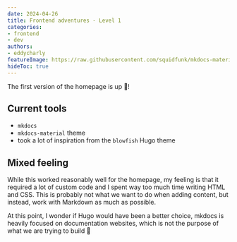 ```yaml
---
date: 2024-04-26
title: Frontend adventures - Level 1
categories:
- frontend
- dev
authors:
- eddycharly
featureImage: https://raw.githubusercontent.com/squidfunk/mkdocs-material/master/.github/assets/logo.svg
hideToc: true
---
```


The first version of the homepage is up :tada:!

## Current tools

- `mkdocs`
- `mkdocs-material` theme
- took a lot of inspiration from the `blowfish` Hugo theme

## Mixed feeling

While this worked reasonably well for the homepage, my feeling is that it required a lot of custom code and I spent way too much time writing HTML and CSS.
This is probably not what we want to do when adding content, but instead, work with Markdown as much as possible.

At this point, I wonder if Hugo would have been a better choice, mkdocs is heavily focused on documentation websites, which is not the purpose of what we are trying to build :thinking:
